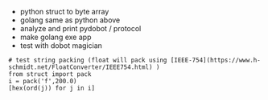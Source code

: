 * python struct to byte array
* golang same as python above
* analyze and print pydobot / protocol
* make golang exe app
* test with dobot magician

``` pyhthon
# test string packing (float will pack using [IEEE-754](https://www.h-schmidt.net/FloatConverter/IEEE754.html) )
from struct import pack
i = pack('f',200.0)
[hex(ord(j)) for j in i]

```

